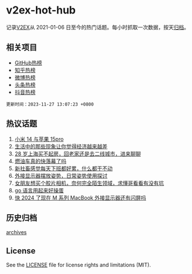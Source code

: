 # v2ex-hot-hub

 记录[V2EX](https://www.v2ex.com/)从 2021-01-06 日至今的热门话题。每小时抓取一次数据，按天[归档](archives)。
 
 ## 相关项目

- [GitHub热榜](https://github.com/lonnyzhang423/github-hot-hub)
- [知乎热榜](https://github.com/lonnyzhang423/zhihu-hot-hub)
- [微博热榜](https://github.com/lonnyzhang423/weibo-hot-hub)
- [头条热榜](https://github.com/lonnyzhang423/toutiao-hot-hub)
- [抖音热榜](https://github.com/lonnyzhang423/douyin-hot-hub)


 `更新时间：2023-11-27 13:07:23 +0800`

## 热议话题

1. [小米 14 与苹果 15pro](https://www.v2ex.com/t/995416)
1. [生活中的那些现象让你觉得经济越来越差](https://www.v2ex.com/t/995430)
1. [28 岁上海买不起房，回老家还是去二线城市，进来聊聊](https://www.v2ex.com/t/995358)
1. [燃油车真的快落幕了吗](https://www.v2ex.com/t/995427)
1. [新社畜感觉每天下班都好累，什么都干不动](https://www.v2ex.com/t/995322)
1. [外接显示器摆放姿势，日常姿势使用探讨](https://www.v2ex.com/t/995279)
1. [女朋友想买个胶片相机，奈何完全陌生领域，求懂哥看看有没有坑](https://www.v2ex.com/t/995459)
1. [go 语言用起来好操蛋](https://www.v2ex.com/t/995474)
1. [快 2024 了现在 M 系列 MacBook 外接显示器还有闪屏吗](https://www.v2ex.com/t/995278)

## 历史归档

[archives](archives)

## License

See the [LICENSE](LICENSE) file for license rights and limitations (MIT).
